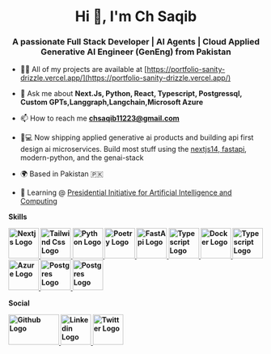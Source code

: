<h1 align="center">Hi 👋, I'm Ch Saqib</h1>
<h3 align="center">A passionate Full Stack Developer | AI Agents | Cloud Applied Generative AI Engineer (GenEng) from Pakistan</h3>

- 👨‍💻 All of my projects are available at [https://portfolio-sanity-drizzle.vercel.app/](https://portfolio-sanity-drizzle.vercel.app/)

- 💬 Ask me about **Next.Js, Python, React, Typescript, Postgressql, Custom GPTs,Langgraph,Langchain,Microsoft Azure**

- 📫 How to reach me **chsaqib11223@gmail.com**

- 👨💻 Now shipping applied generative ai products and building api first design ai microservices. Build most stuff using the <a href="https://nextjs.org/"> nextjs14</a>,<a href="https://fastapi.tiangolo.com/"> fastapi</a>, modern-python, and the genai-stack
 - 🌍 Based in Pakistan 🇵🇰
 - 🧠 Learning @ <a href="https://www.piaic.org/">Presidential Initiative for Artificial Intelligence and Computing</a>



**Skills**


 **<a href="https://nextjs.org/">
  <img src="https://cdn.jsdelivr.net/gh/devicons/devicon@latest/icons/nextjs/nextjs-original.svg" alt="Nextjs Logo" width="60" height="60">
</a>**
**<a href="https://tailwindcss.com/">
  <img src="https://cdn.jsdelivr.net/gh/devicons/devicon@latest/icons/tailwindcss/tailwindcss-original.svg" alt="Tailwind Css Logo" width="60" height="60">
</a>**
**<a href="https://www.python.org/">
  <img src="https://cdn.jsdelivr.net/gh/devicons/devicon@latest/icons/python/python-original.svg" alt="Python Logo" width="60" height="60">
</a>**
**<a href="https://python-poetry.org/">
  <img src="https://cdn.jsdelivr.net/gh/devicons/devicon@latest/icons/poetry/poetry-original.svg" alt="Poetry Logo" width="60" height="60">
</a>**
**<a href="https://fastapi.tiangolo.com/">
  <img src="https://cdn.jsdelivr.net/gh/devicons/devicon@latest/icons/fastapi/fastapi-original.svg" alt="FastApi Logo" width="60" height="60">
</a>**
**<a href="https://www.typescriptlang.org/">
  <img src="https://cdn.jsdelivr.net/gh/devicons/devicon@latest/icons/typescript/typescript-original.svg" alt="Typescript Logo" width="60" height="60">
</a>**
**<a href="https://www.docker.com/">
  <img src="https://cdn.jsdelivr.net/gh/devicons/devicon@latest/icons/docker/docker-original.svg" alt="Docker Logo" width="60" height="60">
</a>**
**<a href="https://aws.amazon.com/free/?gclid=CjwKCAjwo6GyBhBwEiwAzQTmczygsthYWLASn6wUJoHTPsuCwLsDK7_Hszh2hME_8Rb5-u-lkK823BoC4DsQAvD_BwE&trk=3ab2e58b-706c-483a-b823-4661209f3fa5&sc_channel=ps&ef_id=CjwKCAjwo6GyBhBwEiwAzQTmczygsthYWLASn6wUJoHTPsuCwLsDK7_Hszh2hME_8Rb5-u-lkK823BoC4DsQAvD_BwE:G:s&s_kwcid=AL!4422!3!676949700693!e!!g!!azure!20656884922!151388762301&all-free-tier.sort-by=item.additionalFields.SortRank&all-free-tier.sort-order=asc&awsf.Free%20Tier%20Types=*all&awsf.Free%20Tier%20Categories=*all">
  <img src="https://cdn.jsdelivr.net/gh/devicons/devicon@latest/icons/amazonwebservices/amazonwebservices-original-wordmark.svg" alt="Typescript Logo" width="60" height="60">
</a>**
**<a href="https://azure.microsoft.com/en-us/free/search/?ef_id=_k_CjwKCAjwo6GyBhBwEiwAzQTmc3vyGp8R6s8x7BgEx5OcjYiwXhzSJ6nBb6-ksjDey7N1vLRW8lh7whoCoSwQAvD_BwE_k_&OCID=AIDcmm8ge9eggm_SEM__k_CjwKCAjwo6GyBhBwEiwAzQTmc3vyGp8R6s8x7BgEx5OcjYiwXhzSJ6nBb6-ksjDey7N1vLRW8lh7whoCoSwQAvD_BwE_k_&gad_source=1&gclid=CjwKCAjwo6GyBhBwEiwAzQTmc3vyGp8R6s8x7BgEx5OcjYiwXhzSJ6nBb6-ksjDey7N1vLRW8lh7whoCoSwQAvD_BwE">
  <img src="https://cdn.jsdelivr.net/gh/devicons/devicon@latest/icons/azure/azure-original.svg" alt="Azure Logo" width="60" height="60">
</a>**
**<a href="https://www.postgresql.org/">
  <img src="https://cdn.jsdelivr.net/gh/devicons/devicon@latest/icons/postgresql/postgresql-original.svg" alt="Postgres Logo" width="60" height="60">
</a>**
**<a href="https://react.dev/">
  <img src="https://cdn.jsdelivr.net/gh/devicons/devicon@latest/icons/react/react-original.svg" alt="Postgres Logo" width="60" height="60">
</a>**


**Social**


**<a href="https://github.com/Ch-Saqib?tab=repositories">
   <img src="https://www.webfx.com/wp-content/uploads/2022/08/github-logo.png" alt="Github Logo" width="100" height="60"/>
</a>**
**<a href="https://www.linkedin.com/in/saqib-imran-537759230/">
  <img src="https://cdn.jsdelivr.net/gh/devicons/devicon@latest/icons/linkedin/linkedin-original.svg" alt="Linkedin Logo" width="60" height="60">
</a>**
**<a href="/">
  <img src="https://img.freepik.com/free-vector/new-2023-twitter-logo-x-icon-design_1017-45418.jpg" alt="Twitter Logo" width="60" height="60" color="white">
</a>**

          

